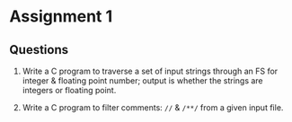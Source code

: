 # Assignment 1

## Questions

1. Write a C program to traverse a set of input strings through an FS for integer & floating point number; output is whether the strings are integers or floating point.

2. Write a C program to filter comments: ```//``` & ```/**/``` from a given input file.
